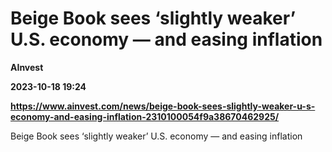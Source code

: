 # Beige Book sees ‘slightly weaker’ U.S. economy — and easing inflation
**AInvest**

**2023-10-18 19:24**

**https://www.ainvest.com/news/beige-book-sees-slightly-weaker-u-s-economy-and-easing-inflation-2310100054f9a38670462925/**

Beige Book sees ‘slightly weaker’ U.S. economy — and easing inflation